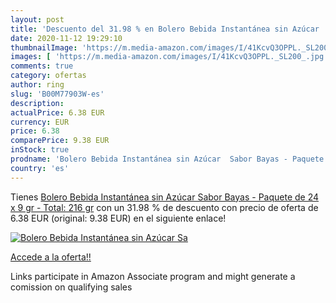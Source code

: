 ```yaml
---
layout: post
title: 'Descuento del 31.98 % en Bolero Bebida Instantánea sin Azúcar  Sa'
date: 2020-11-12 19:29:10
thumbnailImage: 'https://m.media-amazon.com/images/I/41KcvQ3OPPL._SL200_.jpg'
images: [ 'https://m.media-amazon.com/images/I/41KcvQ3OPPL._SL200_.jpg' ]
comments: true
category: ofertas
author: ring
slug: 'B00M77903W-es'
description:
actualPrice: 6.38 EUR
currency: EUR
price: 6.38
comparePrice: 9.38 EUR
inStock: true
prodname: 'Bolero Bebida Instantánea sin Azúcar  Sabor Bayas - Paquete de 24 x 9 gr - Total: 216 gr'
country: 'es'
---
```


Tienes [Bolero Bebida Instantánea sin Azúcar  Sabor Bayas - Paquete de 24 x 9 gr - Total: 216 gr](https://www.amazon.es/dp/B00M77903W/?tag=tolees-21) con un 31.98 % de descuento con precio de oferta de 6.38 EUR (original: 9.38 EUR) en el siguiente enlace!

[![Bolero Bebida Instantánea sin Azúcar  Sa](https://m.media-amazon.com/images/I/41KcvQ3OPPL._SL200_.jpg)](https://www.amazon.es/dp/B00M77903W/?tag=tolees-21)

[Accede a la oferta!!](https://www.amazon.es/dp/B00M77903W/?tag=tolees-21)

Links participate in Amazon Associate program and might generate a comission on qualifying sales


